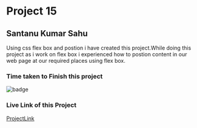 # Project 15

## Santanu Kumar Sahu

Using css flex box and postion i have created this project.While doing this project as i work on flex box i experienced how to postion content in our web page at our required places using flex box.

### Time taken to Finish this project
![badge](https://img.shields.io/badge/Time%20Taken-5%20hr%2015%20min-brightgreen)

### Live Link of this Project
[ProjectLink](https://fsjswdproject15.netlify.app)
